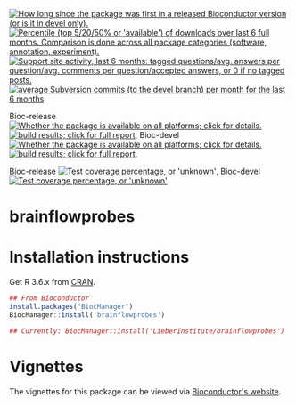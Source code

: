<a href="http://www.bioconductor.org/packages/release/bioc/html/brainflowprobes.html#since"><img border="0" src="http://www.bioconductor.org/shields/years-in-bioc/brainflowprobes.svg" title="How long since the package was first in a released Bioconductor version (or is it in devel only)."></a> <a href="https://bioconductor.org/packages/stats/bioc/brainflowprobes/"><img border="0" src="http://www.bioconductor.org/shields/downloads/brainflowprobes.svg" title="Percentile (top 5/20/50% or 'available') of downloads over last 6 full months. Comparison is done across all package categories (software, annotation, experiment)."></a> <a href="https://support.bioconductor.org/t/brainflowprobes/"><img border="0" src="http://www.bioconductor.org/shields/posts/brainflowprobes.svg" title="Support site activity, last 6 months: tagged questions/avg. answers per question/avg. comments per question/accepted answers, or 0 if no tagged posts."></a> <a href="http://www.bioconductor.org/packages/release/bioc/html/brainflowprobes.html#svn_source"><img border="0" src="http://www.bioconductor.org/shields/commits/bioc/brainflowprobes.svg" title="average Subversion commits (to the devel branch) per month for the last 6 months"></a>

Bioc-release <a href="http://www.bioconductor.org/packages/release/bioc/html/brainflowprobes.html#archives"><img border="0" src="http://www.bioconductor.org/shields/availability/release/brainflowprobes.svg" title="Whether the package is available on all platforms; click for details."></a> <a href="http://bioconductor.org/checkResults/release/bioc-LATEST/brainflowprobes/"><img border="0" src="http://www.bioconductor.org/shields/build/release/bioc/brainflowprobes.svg" title="build results; click for full report"></a>,
Bioc-devel <a href="http://www.bioconductor.org/packages/devel/bioc/html/brainflowprobes.html#archives"><img border="0" src="http://www.bioconductor.org/shields/availability/devel/brainflowprobes.svg" title="Whether the package is available on all platforms; click for details."></a> <a href="http://bioconductor.org/checkResults/devel/bioc-LATEST/brainflowprobes/"><img border="0" src="http://www.bioconductor.org/shields/build/devel/bioc/brainflowprobes.svg" title="build results; click for full report"></a>.

Bioc-release <a href="https://bioconductor.org/developers/how-to/unitTesting-guidelines/#coverage"><img border="0" src="http://www.bioconductor.org/shields/coverage/release/brainflowprobes.svg" title="Test coverage percentage, or 'unknown'"></a>, Bioc-devel <a href="https://codecov.io/github/Bioconductor-mirror/brainflowprobes?branch=master"><img border="0" src="http://www.bioconductor.org/shields/coverage/devel/brainflowprobes.svg" title="Test coverage percentage, or 'unknown'"></a>

brainflowprobes
===============


# Installation instructions

Get R 3.6.x from [CRAN](http://cran.r-project.org/).

```R
## From Bioconductor
install.packages("BiocManager")
BiocManager::install('brainflowprobes')

## Currently: BiocManager::install('LieberInstitute/brainflowprobes')
```

# Vignettes

The vignettes for this package can be viewed via [Bioconductor's website](http://www.bioconductor.org/packages/brainflowprobes).

